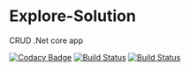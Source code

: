 # Explore-Solution

CRUD .Net core app

[![Codacy Badge](https://api.codacy.com/project/badge/Grade/9f72219786064c4a97767285f1737e10)](https://app.codacy.com/manual/OlegZarevych/Explore-Solution?utm_source=github.com&utm_medium=referral&utm_content=OlegZarevych/Explore-Solution&utm_campaign=Badge_Grade_Dashboard)
[![Build Status](https://travis-ci.org/OlegZarevych/Explore-Solution.svg?branch=master)](https://travis-ci.org/OlegZarevych/Explore-Solution)
[![Build Status](https://dev.azure.com/orangehr/Explore-Solution/_apis/build/status/Explore-Solution-dev-as%20-%20CI?branchName=master&jobName=Build)](https://orangehr.visualstudio.com/Explore-Solution/_build/latest?definitionId=4&branchName=master)

